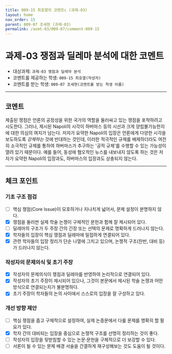 ```yaml
---
title: 009-15 최호열의 코멘트c (과제-03) 
layout: home
nav_order: 15
parent: 009-07 조세현 (과제-03)
permalink: /asmt-03/009-07/comment-009-15
---
```


# 과제-03 쟁점과 딜레마 분석에 대한 코멘트

- 대상과제: `과제-03 쟁점과 딜레마 분석`
- 코멘트를 제공하는 학생: `009-15 최호열(작성자)` 
- 코멘트를 받는 학생: `009-07 조세현(코멘트를 받는 학생 이름)` 

---

## 코멘트

제출된 쟁점은 언론의 공정성을 위한 국가의 역할을 둘러싸고 있는 쟁점을 포착하려고 시도한다. 그러나, 제시된 Napoli의 시각이 하버마스 등의 시선과 크게 양립불가능한지에 대한 의심의 여지가 남는다. 저자가 요약한 Napoli의 입장은 언론에게 다양한 시각을 보도하도록 *강제하는* 것에 반대하는 것인데, 이러한 적극적인 규제를 배제하더라도 여전히 소극적인 규제를 통하여 하버마스가 추구하는 '공적 규제'를 수행할 수 있는 가능성이 열려 있기 때문이다. 예를 들어, 동성애 혐오적인 뉴스를 내보내지 않도록 하는 것은 저자가 요약한 Napoli의 입장과도, 하버마스의 입장과도 상충되지 않는다. 

---

## 체크 포인트

### **기초 구조 점검**
- [ ] 핵심 쟁점(Core Issue)이 모호하거나 지나치게 넓어서, 문제 설정이 분명하지 않다.
- [x] 쟁점을 둘러싼 실제 학술 논쟁이 구체적인 문헌과 함께 잘 제시되어 있다.
- [ ] 딜레마의 구조가 두 주장 간의 긴장 또는 선택의 문제로 명확하게 드러나지 않는다.
- [x] 학자들의 입장이 핵심 쟁점과 딜레마에 밀접하게 연결되어 있다.
- [x] 관련 학자들의 입장 정리가 단순 나열에 그치고 있으며, 논쟁적 구조(찬반, 대비 등)가 드러나지 않는다.

### **작성자의 문제의식 및 초기 주장**
- [x] 작성자의 문제의식이 쟁점과 딜레마를 반영하여 논리적으로 연결되어 있다.
- [x] 작성자의 초기 주장이 제시되어 있으나, 그것이 본문에서 제시된 학술 논쟁과 어떤 방식으로 연결되는지가 불분명하다.
- [x] 초기 주장이 학자들의 논의 사이에서 스스로의 입장을 잘 구성하고 있다.

### **개선 방향 제안**
- [ ] 핵심 쟁점을 좁고 구체적으로 설정하여, 실제 논증문에서 다룰 문제를 명확히 할 필요가 있다.
- [x] 학자 간의 대비되는 입장을 중심으로 논쟁적 구조를 선명히 정리하는 것이 좋다.
- [ ] 작성자의 입장을 뒷받침할 수 있는 논문·문헌을 구체적으로 더 보강할 수 있다.
- [ ] 서론이 될 수 있는 문제 배경 서술을 간결하게 재구성해보는 것도 도움이 될 것이다.